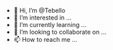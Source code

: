 - 👋 Hi, I’m @Tebello
- 👀 I’m interested in ...
- 🌱 I’m currently learning ...
- 💞️ I’m looking to collaborate on ...
- 📫 How to reach me ...

<!---
TebelloTukishi/TebelloTukishi is a ✨ special ✨ repository because its `README.md` (this file) appears on your GitHub profile.
You can click the Preview link to take a look at your changes.
--->
